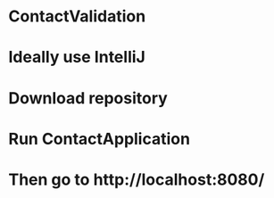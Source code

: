 # ContactValidation

# Ideally use IntelliJ
# Download repository
# Run ContactApplication
# Then go to http://localhost:8080/
